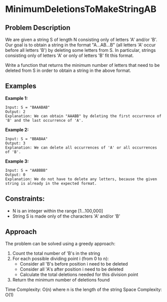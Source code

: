 # MinimumDeletionsToMakeStringAB

## Problem Description

We are given a string S of length N consisting only of letters 'A' and/or 'B'. Our goal is to obtain a string in the format "A...AB...B" (all letters 'A' occur before all letters 'B') by deleting some letters from S. In particular, strings consisting only of letters 'A' or only of letters 'B' fit this format.

Write a function that returns the minimum number of letters that need to be deleted from S in order to obtain a string in the above format.

## Examples

**Example 1:**
```
Input: S = "BAAABAB"
Output: 2
Explanation: We can obtain "AAABB" by deleting the first occurrence of 'B' and the last occurrence of 'A'.
```

**Example 2:**
```
Input: S = "BBABAA"
Output: 3
Explanation: We can delete all occurrences of 'A' or all occurrences of 'B'.
```

**Example 3:**
```
Input: S = "AABBBB"
Output: 0
Explanation: We do not have to delete any letters, because the given string is already in the expected format.
```

## Constraints:
- N is an integer within the range [1...100,000]
- String S is made only of the characters 'A' and/or 'B'

## Approach

The problem can be solved using a greedy approach:

1. Count the total number of 'B's in the string
2. For each possible dividing point i (from 0 to n):
   - Consider all 'B's before position i need to be deleted
   - Consider all 'A's after position i need to be deleted
   - Calculate the total deletions needed for this division point
3. Return the minimum number of deletions found

Time Complexity: O(n) where n is the length of the string
Space Complexity: O(1) 